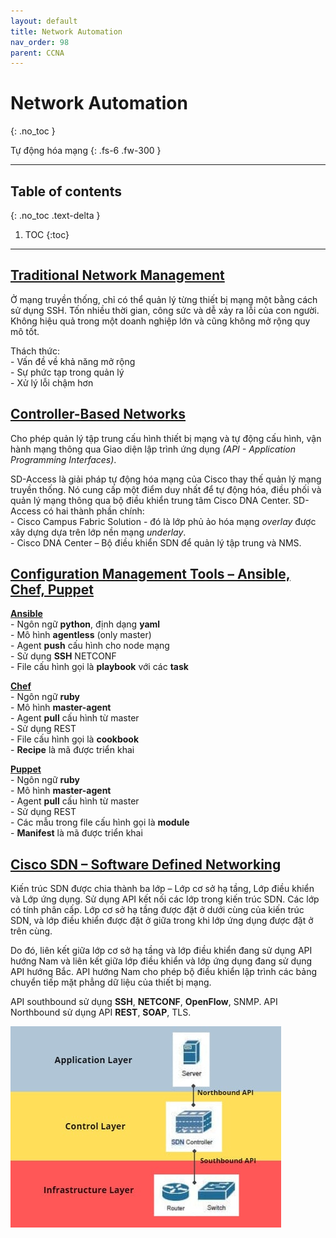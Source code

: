 ```yaml
---
layout: default
title: Network Automation
nav_order: 98
parent: CCNA
---
```


# Network Automation
{: .no_toc }

Tự động hóa mạng
{: .fs-6 .fw-300 }

---

## Table of contents
{: .no_toc .text-delta }

1. TOC
{:toc}

---

## <u>Traditional Network Management</u>

Ở mạng truyền thống, chỉ có thể quản lý từng thiết bị mạng một bằng cách sử dụng SSH. Tốn nhiều thời gian, công sức và dễ xảy ra lỗi của con người. Không hiệu quả trong một doanh nghiệp lớn và cũng không mở rộng quy mô tốt.

Thách thức: <br>
\- Vấn đề về khả năng mở rộng <br>
\- Sự phức tạp trong quản lý <br>
\- Xử lý lỗi chậm hơn <br>

## <u>Controller-Based Networks</u>

Cho phép quản lý tập trung cấu hình thiết bị mạng và tự động cấu hình, vận hành mạng thông qua Giao diện lập trình ứng dụng _(API - Application Programming Interfaces)_.

SD-Access là giải pháp tự động hóa mạng của Cisco thay thế quản lý mạng truyền thống. Nó cung cấp một điểm duy nhất để tự động hóa, điều phối và quản lý mạng thông qua bộ điều khiển trung tâm Cisco DNA Center. SD-Access có hai thành phần chính: <br>
\- Cisco Campus Fabric Solution - đó là lớp phủ ảo hóa mạng _overlay_ được xây dựng dựa trên lớp nền mạng _underlay_. <br>
\- Cisco DNA Center – Bộ điều khiển SDN để quản lý tập trung và NMS. <br>

## <u>Configuration Management Tools – Ansible, Chef, Puppet</u>

**<u>Ansible</u>** <br>
\- Ngôn ngữ **python**, định dạng **yaml** <br>
\- Mô hình **agentless** (only master) <br>
\- Agent **push** cấu hình cho node mạng <br>
\- Sử dụng **SSH** NETCONF <br>
\- File cấu hình gọi là **playbook** với các **task** <br>

**<u>Chef</u>** <br>
\- Ngôn ngữ **ruby** <br>
\- Mô hình **master-agent** <br>
\- Agent **pull** cấu hình từ master <br>
\- Sử dụng REST <br>
\- File cấu hình gọi là **cookbook** <br>
\- **Recipe** là mã được triển khai <br>

**<u>Puppet</u>** <br>
\- Ngôn ngữ **ruby** <br>
\- Mô hình **master-agent** <br>
\- Agent **pull** cấu hình từ master <br>
\- Sử dụng REST <br>
\- Các mẫu trong file cấu hình gọi là **module** <br>
\- **Manifest** là mã được triển khai <br>

## <u>Cisco SDN – Software Defined Networking</u>

Kiến trúc SDN được chia thành ba lớp – Lớp cơ sở hạ tầng, Lớp điều khiển và Lớp ứng dụng. Sử dụng API kết nối các lớp trong kiến ​​trúc SDN. Các lớp có tính phân cấp. Lớp cơ sở hạ tầng được đặt ở dưới cùng của kiến ​​trúc SDN, và lớp điều khiển được đặt ở giữa trong khi lớp ứng dụng được đặt ở trên cùng.

Do đó, liên kết giữa lớp cơ sở hạ tầng và lớp điều khiển đang sử dụng API hướng Nam và liên kết giữa lớp điều khiển và lớp ứng dụng đang sử dụng API hướng Bắc. API hướng Nam cho phép bộ điều khiển lập trình các bảng chuyển tiếp mặt phẳng dữ liệu của thiết bị mạng.

API southbound sử dụng **SSH**, **NETCONF**, **OpenFlow**, SNMP. API Northbound sử dụng API **REST**, **SOAP**, TLS.

![Alt text](/docs/CCNA/img/software-defined-networking.png)
